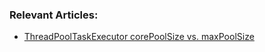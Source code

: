 ### Relevant Articles:

- [ThreadPoolTaskExecutor corePoolSize vs. maxPoolSize](https://www.surya.com/java-threadpooltaskexecutor-core-vs-max-poolsize)
